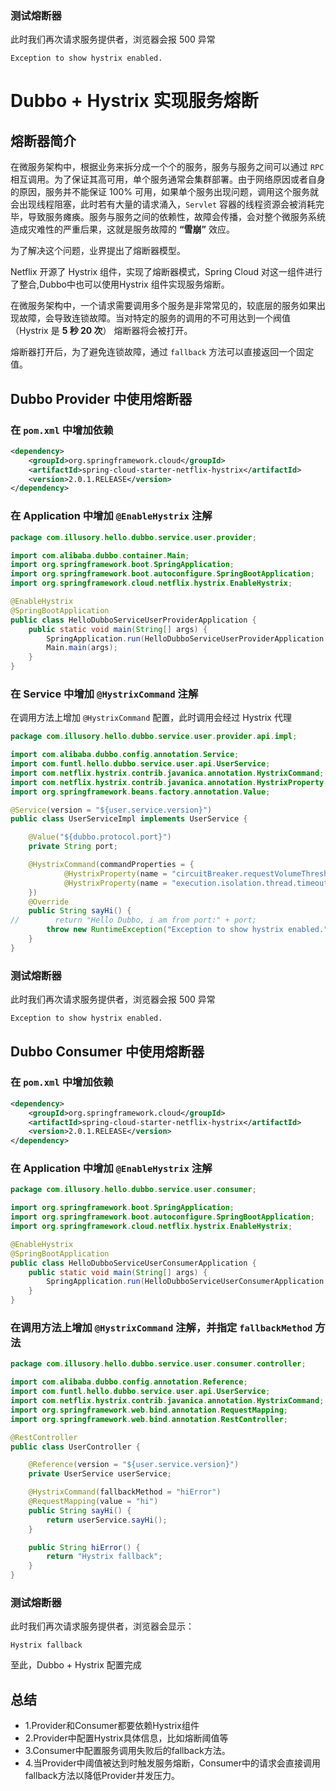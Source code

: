 ### 测试熔断器

此时我们再次请求服务提供者，浏览器会报 500 异常

```text
Exception to show hystrix enabled.
```

# Dubbo + Hystrix 实现服务熔断

## 熔断器简介

在微服务架构中，根据业务来拆分成一个个的服务，服务与服务之间可以通过 `RPC` 相互调用。为了保证其高可用，单个服务通常会集群部署。由于网络原因或者自身的原因，服务并不能保证 100% 可用，如果单个服务出现问题，调用这个服务就会出现线程阻塞，此时若有大量的请求涌入，`Servlet` 容器的线程资源会被消耗完毕，导致服务瘫痪。服务与服务之间的依赖性，故障会传播，会对整个微服务系统造成灾难性的严重后果，这就是服务故障的 **“雪崩”** 效应。

为了解决这个问题，业界提出了熔断器模型。

Netflix 开源了 Hystrix 组件，实现了熔断器模式，Spring Cloud 对这一组件进行了整合,Dubbo中也可以使用Hystrix 组件实现服务熔断。

在微服务架构中，一个请求需要调用多个服务是非常常见的，较底层的服务如果出现故障，会导致连锁故障。当对特定的服务的调用的不可用达到一个阀值（Hystrix 是 **5 秒 20 次**） 熔断器将会被打开。

熔断器打开后，为了避免连锁故障，通过 `fallback` 方法可以直接返回一个固定值。

## Dubbo Provider 中使用熔断器

### 在 `pom.xml` 中增加依赖

```xml
<dependency>
    <groupId>org.springframework.cloud</groupId>
    <artifactId>spring-cloud-starter-netflix-hystrix</artifactId>
    <version>2.0.1.RELEASE</version>
</dependency>
```

### 在 Application 中增加 `@EnableHystrix` 注解

```java
package com.illusory.hello.dubbo.service.user.provider;

import com.alibaba.dubbo.container.Main;
import org.springframework.boot.SpringApplication;
import org.springframework.boot.autoconfigure.SpringBootApplication;
import org.springframework.cloud.netflix.hystrix.EnableHystrix;

@EnableHystrix
@SpringBootApplication
public class HelloDubboServiceUserProviderApplication {
    public static void main(String[] args) {
        SpringApplication.run(HelloDubboServiceUserProviderApplication.class, args);
        Main.main(args);
    }
}
```

### 在 Service 中增加 `@HystrixCommand` 注解

在调用方法上增加 `@HystrixCommand` 配置，此时调用会经过 Hystrix 代理

```java
package com.illusory.hello.dubbo.service.user.provider.api.impl;

import com.alibaba.dubbo.config.annotation.Service;
import com.funtl.hello.dubbo.service.user.api.UserService;
import com.netflix.hystrix.contrib.javanica.annotation.HystrixCommand;
import com.netflix.hystrix.contrib.javanica.annotation.HystrixProperty;
import org.springframework.beans.factory.annotation.Value;

@Service(version = "${user.service.version}")
public class UserServiceImpl implements UserService {

    @Value("${dubbo.protocol.port}")
    private String port;

    @HystrixCommand(commandProperties = {
            @HystrixProperty(name = "circuitBreaker.requestVolumeThreshold", value = "10"),
            @HystrixProperty(name = "execution.isolation.thread.timeoutInMilliseconds", value = "2000")
    })
    @Override
    public String sayHi() {
//        return "Hello Dubbo, i am from port:" + port;
        throw new RuntimeException("Exception to show hystrix enabled.");
    }
}
```

### 测试熔断器

此时我们再次请求服务提供者，浏览器会报 500 异常

```text
Exception to show hystrix enabled.
```

## Dubbo Consumer 中使用熔断器

### 在 `pom.xml` 中增加依赖

```xml
<dependency>
    <groupId>org.springframework.cloud</groupId>
    <artifactId>spring-cloud-starter-netflix-hystrix</artifactId>
    <version>2.0.1.RELEASE</version>
</dependency>
```

### 在 Application 中增加 `@EnableHystrix` 注解

```java
package com.illusory.hello.dubbo.service.user.consumer;

import org.springframework.boot.SpringApplication;
import org.springframework.boot.autoconfigure.SpringBootApplication;
import org.springframework.cloud.netflix.hystrix.EnableHystrix;

@EnableHystrix
@SpringBootApplication
public class HelloDubboServiceUserConsumerApplication {
    public static void main(String[] args) {
        SpringApplication.run(HelloDubboServiceUserConsumerApplication.class, args);
    }
}
```

### 在调用方法上增加 `@HystrixCommand` 注解，并指定 `fallbackMethod` 方法

```java
package com.illusory.hello.dubbo.service.user.consumer.controller;

import com.alibaba.dubbo.config.annotation.Reference;
import com.funtl.hello.dubbo.service.user.api.UserService;
import com.netflix.hystrix.contrib.javanica.annotation.HystrixCommand;
import org.springframework.web.bind.annotation.RequestMapping;
import org.springframework.web.bind.annotation.RestController;

@RestController
public class UserController {

    @Reference(version = "${user.service.version}")
    private UserService userService;

    @HystrixCommand(fallbackMethod = "hiError")
    @RequestMapping(value = "hi")
    public String sayHi() {
        return userService.sayHi();
    }

    public String hiError() {
        return "Hystrix fallback";
    }
}
```

### 测试熔断器

此时我们再次请求服务提供者，浏览器会显示：

```text
Hystrix fallback
```

至此，Dubbo + Hystrix 配置完成

## 总结

* 1.Provider和Consumer都要依赖Hystrix组件
* 2.Provider中配置Hystrix具体信息，比如熔断阈值等
* 3.Consumer中配置服务调用失败后的fallback方法。
* 4.当Provider中阈值被达到时触发服务熔断，Consumer中的请求会直接调用fallback方法以降低Provider并发压力。

